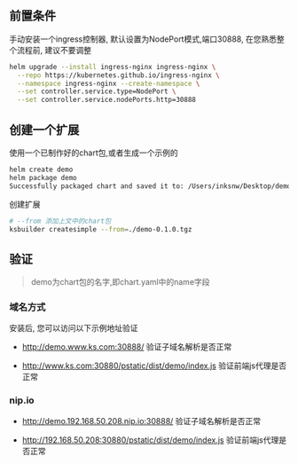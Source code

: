 ## 前置条件

手动安装一个ingress控制器, 默认设置为NodePort模式,端口30888, 在您熟悉整个流程前, 建议不要调整

```bash
helm upgrade --install ingress-nginx ingress-nginx \
  --repo https://kubernetes.github.io/ingress-nginx \
  --namespace ingress-nginx --create-namespace \
  --set controller.service.type=NodePort \
  --set controller.service.nodePorts.http=30888
```
## 创建一个扩展

使用一个已制作好的chart包,或者生成一个示例的

```bash
helm create demo
helm package demo
Successfully packaged chart and saved it to: /Users/inksnw/Desktop/demo-0.1.0.tgz
```

创建扩展

```bash
# --from 添加上文中的chart包
ksbuilder createsimple --from=./demo-0.1.0.tgz 
```

## 验证

> demo为chart包的名字,即chart.yaml中的name字段

### 域名方式

安装后, 您可以访问以下示例地址验证

- http://demo.www.ks.com:30888/  验证子域名解析是否正常

- http://www.ks.com:30880/pstatic/dist/demo/index.js 验证前端js代理是否正常

### nip.io

- http://demo.192.168.50.208.nip.io:30888/ 验证子域名解析是否正常

- http://192.168.50.208:30880/pstatic/dist/demo/index.js 验证前端js代理是否正常

